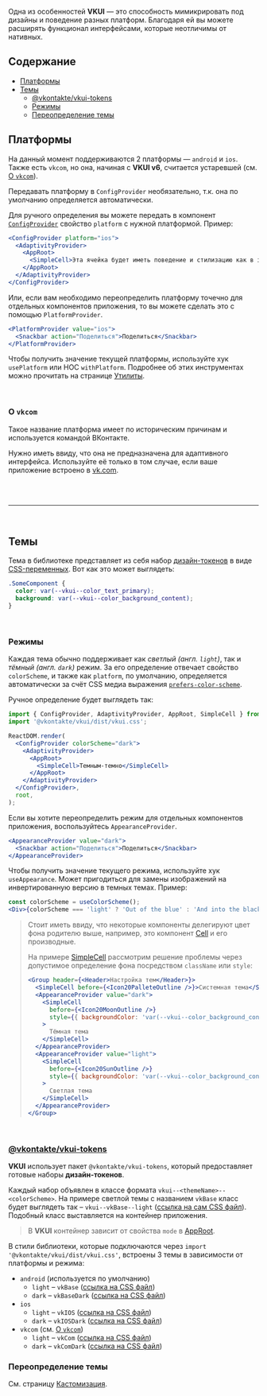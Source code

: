 Одна из особенностей **VKUI** — это способность мимикрировать под дизайны и поведение разных
платформ. Благодаря ей вы можете расширять функционал интерфейсами, которые неотличимы от нативных.

## Содержание

- <a href={{anchor}}>Платформы</a>
- <a href={{anchor}}>Темы</a>
  - <a href={{anchor}}>@vkontakte/vkui-tokens</a>
  - <a href={{anchor}}>Режимы</a>
  - <a href={{anchor}}>Переопределение темы</a>

## Платформы

На данный момент поддерживаются 2 платформы — `android` и `ios`. Также есть `vkcom`, но она, начиная
с **VKUI v6**, считается устаревшей (см. <a href={{anchor}}>О `vkcom`</a>).

Передавать платформу в `ConfigProvider` необязательно, т.к. она по умолчанию определяется
автоматически.

Для ручного определения вы можете передать в компонент [`ConfigProvider`](#/ConfigProvider) свойство
`platform` с нужной платформой. Пример:

```jsx static
<ConfigProvider platform="ios">
  <AdaptivityProvider>
    <AppRoot>
      <SimpleCell>Эта ячейка будет иметь поведение и стилизацию как в iOS</SimpleCell>
    </AppRoot>
  </AdaptivityProvider>
</ConfigProvider>
```

Или, если вам необходимо переопределить платформу точечно для отдельных компонентов приложения, то
вы можете сделать это с помощью `PlatformProvider`.

```jsx static
<PlatformProvider value="ios">
  <Snackbar action="Поделиться">Поделиться</Snackbar>
</PlatformProvider>
```

Чтобы получить значение текущей платформы, используйте хук `usePlatform` или HOC `withPlatform`.
Подробнее об этих инструментах можно прочитать на странице [Утилиты](#/Utils).

<br/>

### О `vkcom`

Такое название платформа имеет по историческим причинам и используется командой ВКонтакте.

Нужно иметь ввиду, что она не предназначена для адаптивного интерфейса. Используйте её только в том
случае, если ваше приложение встроено в [vk.com](https://vk.com).

<br/><br/><hr/><br/>

## Темы

Тема в библиотеке представляет из себя набор [дизайн-токенов](https://foundation.mozilla.org/en/docs/design/websites/design-tokens/)
в виде [CSS-переменных](https://developer.mozilla.org/en-US/docs/Web/CSS/--*). Вот как это может
выглядеть:

```css static
.SomeComponent {
  color: var(--vkui--color_text_primary);
  background: var(--vkui--color_background_content);
}
```

<br/>

### Режимы

Каждая тема обычно поддерживает как <i>светлый (англ. `light`)</i>, так и <i>тёмный (англ. `dark`)</i> режим.
За его определение отвечает свойство `colorScheme`, и также как `platform`, по умолчанию, определяется
автоматически за счёт CSS медиа выражения [`prefers-color-scheme`](https://developer.mozilla.org/en-US/docs/Web/CSS/@media/prefers-color-scheme).

Ручное определение будет выглядеть так:

```jsx static
import { ConfigProvider, AdaptivityProvider, AppRoot, SimpleCell } from '@vkontakte/vkui';
import '@vkontakte/vkui/dist/vkui.css';

ReactDOM.render(
  <ConfigProvider colorScheme="dark">
    <AdaptivityProvider>
      <AppRoot>
        <SimpleCell>Темным-темно</SimpleCell>
      </AppRoot>
    </AdaptivityProvider>
  </ConfigProvider>,
  root,
);
```

Если вы хотите переопределить режим для отдельных компонентов приложения, воспользуйтесь
`AppearanceProvider`.

```jsx static
<AppearanceProvider value="dark">
  <Snackbar action="Поделиться">Поделиться</Snackbar>
</AppearanceProvider>
```

Чтобы получить значение текущего режима, используйте хук `useAppearance`. Может пригодиться для
замены изображений на инвертированную версию в темных темах. Пример:

```jsx static
const colorScheme = useColorScheme();
<Div>{colorScheme === 'light' ? 'Out of the blue' : 'And into the black'}</Div>;
```

> Стоит иметь ввиду, что некоторые компоненты делегируют цвет фона родителю выше, например, это
> компонент [Cell](#/Cell) и его производные.
>
> На примере [SimpleCell](#/SimpleCell) рассмотрим решение проблемы через допустимое определение
> фона посредством `className` или `style`:
>
> ```jsx static
> <Group header={<Header>Настройка тем</Header>}>
>   <SimpleCell before={<Icon20PalleteOutline />}>Системная тема</SimpleCell>
>   <AppearanceProvider value="dark">
>     <SimpleCell
>       before={<Icon20MoonOutline />}
>       style={{ backgroundColor: 'var(--vkui--color_background_content)' }}
>     >
>       Тёмная тема
>     </SimpleCell>
>   </AppearanceProvider>
>   <AppearanceProvider value="light">
>     <SimpleCell
>       before={<Icon20SunOutline />}
>       style={{ backgroundColor: 'var(--vkui--color_background_content)' }}
>     >
>       Светлая тема
>     </SimpleCell>
>   </AppearanceProvider>
> </Group>
> ```

<br/>

### [@vkontakte/vkui-tokens](https://github.com/VKCOM/vkui-tokens)

**VKUI** использует пакет `@vkontakte/vkui-tokens`, который предоставляет готовые наборы **дизайн-токенов**.

Каждый набор объявлен в классе формата `vkui--<themeName>--<colorScheme>`. На примере светлой темы
с названием `vkBase` класс будет выглядеть так – `vkui--vkBase--light` ([ссылка на сам CSS файл](https://unpkg.com/@vkontakte/vkui-tokens@4/themes/vkBase/cssVars/declarations/onlyVariablesLocal.css)).
Подобный класс выставляется на контейнер приложения.

> В **VKUI** контейнер зависит от свойства `mode` в [AppRoot](#/AppRoot).

В стили библиотеки, которые подключаются через `import '@vkontakte/vkui/dist/vkui.css'`, встроены 3
темы в зависимости от платформы и режима:

- `android` (используется по умолчанию)
  - `light` – `vkBase` ([ссылка на CSS файл](https://unpkg.com/@vkontakte/vkui-tokens@4/themes/vkBase/cssVars/declarations/onlyVariablesLocal.css))
  - `dark` – `vkBaseDark` ([ссылка на CSS файл](https://unpkg.com/@vkontakte/vkui-tokens@4/themes/vkBaseDark/cssVars/declarations/onlyVariablesLocal.css))
- `ios`
  - `light` – `vkIOS` ([ссылка на CSS файл](https://unpkg.com/@vkontakte/vkui-tokens@4/themes/vkIOS/cssVars/declarations/onlyVariablesLocal.css))
  - `dark` – `vkIOSDark` ([ссылка на CSS файл](https://unpkg.com/@vkontakte/vkui-tokens@4/themes/vkIOSDark/cssVars/declarations/onlyVariablesLocal.css))
- `vkcom` (см. <a href={{anchor}}>О `vkcom`</a>)
  - `light` – `vkCom` ([ссылка на CSS файл](https://unpkg.com/@vkontakte/vkui-tokens@4/themes/vkCom/cssVars/declarations/onlyVariablesLocal.css))
  - `dark` – `vkComDark` ([ссылка на CSS файл](https://unpkg.com/@vkontakte/vkui-tokens@4/themes/vkComDark/cssVars/declarations/onlyVariablesLocal.css))

### Переопределение темы

См. страницу [Кастомизация](#/Customize).
